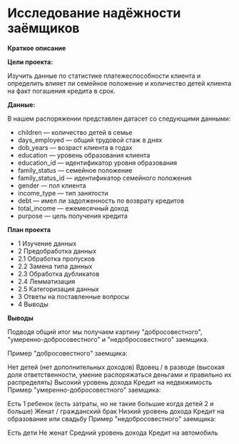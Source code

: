 # Исследование надёжности заёмщиков
**Краткое описание**

**Цели проекта:**

Изучить данные по статистике платежеспособности клиента и определить влияет ли семейное положение и количество детей клиента на факт погашения кредита в срок.

**Данные:**

В нашем распоряжении представлен датасет со следующими данными:

- children — количество детей в семье
- days_employed — общий трудовой стаж в днях
- dob_years — возраст клиента в годах
- education — уровень образования клиента
- education_id — идентификатор уровня образования
- family_status — семейное положение
- family_status_id — идентификатор семейного положения
- gender — пол клиента
- income_type — тип занятости
- debt — имел ли задолженность по возврату кредитов
- total_income — ежемесячный доход
- purpose — цель получения кредита

**План проекта**

- 1  Изучение данных
- 2  Предобработка данных
- 2.1  Обработка пропусков
- 2.2  Замена типа данных
- 2.3  Обработка дубликатов
- 2.4  Лемматизация
- 2.5  Категоризация данных
- 3  Ответы на поставленные вопросы
- 4  Выводы

**Выводы**

Подводя общий итог мы получаем картину "добросовестного", "умеренно-добросовестного" и "недобросовестного" заемщика.

Пример "добросовестного" заемщика:

Нет детей (нет дополнительных доходов)
Вдовец / в разводе (высокая доля ответственности, умение распоряжаться деньгами и правильно их распределять)
Высокий уровень дохода
Кредит на недвижимость
Пример "умеренно-добросовестного" заемщика:

Есть 1 ребенок (есть затраты, но не такие большие когда детей 2 и больше)
Женат / гражданский брак
Низкий уровень дохода
Кредит на образование или свадьбу
Пример "недобросовестного" заемщика:

Есть дети
Не женат
Средний уровень дохода
Кредит на автомобиль
